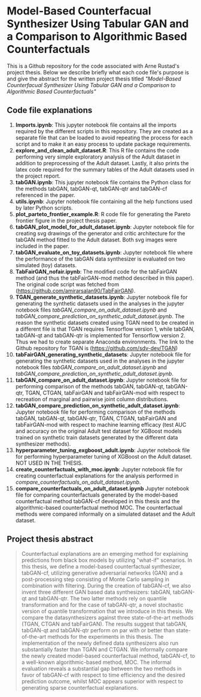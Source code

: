 # Model-Based Counterfacual Synthesizer Using Tabular GAN and a Comparison to Algorithmic Based Counterfactuals


This is a Github repository for the code associated with Arne Rustad's project thesis. Below we describe briefly what each code file's purpose is and give the abstract for the written project thesis titled *"Model-Based Counterfacual Synthesizer Using Tabular GAN and a Comparison to Algorithmic Based Counterfactuals"*


## Code file explanations

1. **Imports.ipynb**: This jupyter notebook file contains all the imports required by the different scripts in this repository. They are created as a separate file that can be loaded to avoid repeating the process for each script and to make it an easy process to update package requirements.
2. **explore_and_clean_adult_dataset.R**: This R file contains the code performing very simple exploratory analysis of the Adult dataset in addition to preprocessing of the Adult dataset. Lastly, it also prints the latex code required for the summary tables of the Adult datasets used in the project report.
3. **tabGAN.ipynb**: This jupyter notebook file contains the Python class for the methods tabGAN, tabGAN-qt, tabGAN-qtr and tabGAN-cf referenced in the paper.
4. **utils.ipynb**: Jupyter notebook file containing all the help functions used by later Python scripts.
5. **plot_parteto_frontier_example.R**: R code file for generating the Pareto frontier figure in the project thesis paper.
6. **tabGAN_plot_model_for_adult_dataset.ipynb**: Jupyter notebook file for creating svg drawings of the generator and critic architecture for the tabGAN method fitted to the Adult dataset. Both svg images were included in the paper.
7. **tabGAN_evaluate_on_toy_datasets.ipynb**: Jupyter notebook file where the performance of the tabGAN data synthesizer is evaluated on two simulated (toy) datasets.
8. **TabFairGAN_nofair.ipynb**: The modified code for the tabFairGAN method (and thus the tabFairGAN-mod method described in this paper). The original code script was fetched from (https://github.com/amirarsalan90/TabFairGAN).
9. **TGAN_generate_synthetic_datasets.ipynb**: Jupyter notebook file for generating the synthetic datasets used in the analyses in the jupyter notebook files *tabGAN_compare_on_adult_dataset.ipynb* and *tabGAN_compare_prediction_on_synthetic_adult_dataset.ipynb*. The reason the synthetic datasets created using TGAN need to be created in a different file is that TGAN requires Tensorflow version 1, while tabGAN, tabGAN-qt and tabGAN-qtr is implemented for Tensorflow version 2. Thus we had to create separate Anaconda environments. The link to the Github repository for TGAN is (https://github.com/sdv-dev/TGAN)
10. **tabFairGAN_generating_synthetic_datasets**: Jupyter notebook file for generating the synthetic datasets used in the analyses in the jupyter notebook files *tabGAN_compare_on_adult_dataset.ipynb* and *tabGAN_compare_prediction_on_synthetic_adult_dataset.ipynb*.
11. **tabGAN_compare_on_adult_dataset.ipynb**: Jupyter notebook file for performing comparison of the methods tabGAN, tabGAN-qt, tabGAN-qtr, TGAN, CTGAN, tabFairGAN and tabFairGAN-mod with respect to recreation of marginal and pairwise joint column distributions.
12. **tabGAN_compare_prediction_on_synthetic_adult_dataset.ipynb**: Jupyter notebook file for performing comparison of the methods tabGAN, tabGAN-qt, tabGAN-qtr, TGAN, CTGAN, tabFairGAN and tabFairGAN-mod with respect to machine learning efficacy (test AUC and accuracy on the original Adult test dataset for XGBoost models trained on synthetic train datasets generated by the different data synthesizer methods).
13. **hyperparameter_tuning_exgboost_adult.ipynb**: Jupyter notebook file for performing hyperparameter tuning of XGBoost on the Adult dataset. NOT USED IN THE THESIS.
14. **create_counterfactuals_with_moc.ipynb**: Jupyter notebook file for creating counterfactual explanations for the analysis performed in *compare_counterfactuals_on_adult_dataset.ipynb*.
15. **compare_counterfactuals_on_adult_dataset.ipynb** Jupyter notebook file for comparing counterfactuals generated by the model-based counterfactual method tabGAN-cf developed in this thesis and the algorithmic-based counterfactual method MOC. The counterfactual methods were compared informally on a simulated dataset and the Adult dataset.


## Project thesis abstract

> Counterfactual explanations are an emerging method for explaining predictions from black box models by utilizing "what-if" scenarios. In this thesis, we define a model-based counterfactual synthesizer, tabGAN-cf, utilizing generative adversarial networks (GAN) and a post-processing step consisting of Monte Carlo sampling in combination with filtering. During the creation of tabGAN-cf, we also invent three different GAN based data synthesizers: tabGAN, tabGAN-qt and tabGAN-qtr. The two latter methods rely on quantile transformation and for the case of tabGAN-qtr, a novel stochastic version of quantile transformation that we introduce in this thesis. We compare the datasynthesizers against three state-of-the-art methods (TGAN, CTGAN and tabFairGAN). The results suggest that tabGAN, tabGAN-qt and tabGAN-qtr perform on par with or better than state-of-the-art methods for the experiments in this thesis. The implementation of the newly defined data synthesizers also run substantially faster than TGAN and CTGAN. We informally compare the newly created model-based counterfactual method, tabGAN-cf, to a well-known algorithmic-based method, MOC. The informal evaluation reveals a substantial gap between the two methods in favor of tabGAN-cf with respect to time efficiency and the desired prediction outcome, whilst MOC appears superior with respect to generating sparse counterfactual explanations.


